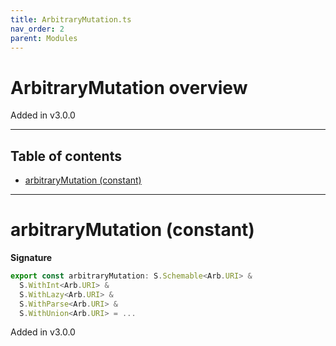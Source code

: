 ```yaml
---
title: ArbitraryMutation.ts
nav_order: 2
parent: Modules
---
```


# ArbitraryMutation overview

Added in v3.0.0

---

<h2 class="text-delta">Table of contents</h2>

- [arbitraryMutation (constant)](#arbitrarymutation-constant)

---

# arbitraryMutation (constant)

**Signature**

```ts
export const arbitraryMutation: S.Schemable<Arb.URI> &
  S.WithInt<Arb.URI> &
  S.WithLazy<Arb.URI> &
  S.WithParse<Arb.URI> &
  S.WithUnion<Arb.URI> = ...
```

Added in v3.0.0
